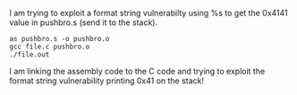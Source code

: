 I am trying to exploit a format string vulnerabilty using %s to get the 0x4141 value in pushbro.s (send it to the stack).

```
as pushbro.s -o pushbro.o
gcc file.c pushbro.o
./file.out
```

I am linking the assembly code to the C code and trying to exploit the format string vulnerability printing 0x41 on the stack!

